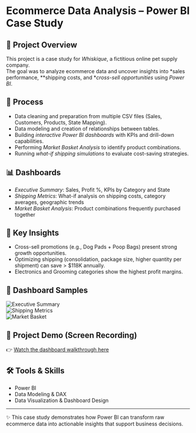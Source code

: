 # Ecommerce Data Analysis – Power BI Case Study

## 📌 Project Overview
This project is a case study for *Whiskique*, a fictitious online pet supply company.  
The goal was to analyze ecommerce data and uncover insights into *sales performance, **shipping costs, and **cross-sell opportunities* using *Power BI*.

## 🔧 Process
- Data cleaning and preparation from multiple CSV files (Sales, Customers, Products, State Mapping).  
- Data modeling and creation of relationships between tables.  
- Building *interactive Power BI dashboards* with KPIs and drill-down capabilities.  
- Performing *Market Basket Analysis* to identify product combinations.  
- Running *what-if shipping simulations* to evaluate cost-saving strategies.  

## 📊 Dashboards
- *Executive Summary*: Sales, Profit %, KPIs by Category and State  
- *Shipping Metrics*: What-if analysis on shipping costs, category averages, geographic trends  
- *Market Basket Analysis*: Product combinations frequently purchased together  

## 🚀 Key Insights
- Cross-sell promotions (e.g., Dog Pads + Poop Bags) present strong growth opportunities.  
- Optimizing shipping (consolidation, package size, higher quantity per shipment) can save > $118K annually.  
- Electronics and Grooming categories show the highest profit margins.  

## 📸 Dashboard Samples
![Executive Summary](screenshots/executive_summary.jpg)  
![Shipping Metrics](screenshots/shipping_metrics.jpg)  
![Market Basket](screenshots/market_basket.jpg)  

## 🎥 Project Demo (Screen Recording)
👉 [Watch the dashboard walkthrough here](YOUR_VIDEO_LINK)  

## 🛠 Tools & Skills
- Power BI  
- Data Modeling & DAX  
- Data Visualization & Dashboard Design  

---
✨ This case study demonstrates how Power BI can transform raw ecommerce data into actionable insights that support business decisions.
